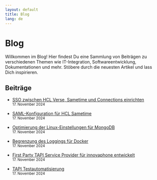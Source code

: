 ```yaml
---
layout: default
title: Blog
lang: de
---
```


# Blog

Willkommen im Blog! Hier findest Du eine Sammlung von Beiträgen zu verschiedenen Themen wie IT-Integration, Softwareentwicklung, Dokumentationen und mehr. Stöbere durch die neuesten Artikel und lass Dich inspirieren.

## Beiträge

- [SSO zwischen HCL Verse, Sametime und Connections einrichten](./posts/2024-11-17-sso-hcl-verse-sametime-connections)
  <br>
  <small>17. November 2024</small>

- [SAML-Konfiguration für HCL Sametime](./posts/2024-11-17-saml-konfiguration-hcl-sametime)
  <br>
  <small>17. November 2024</small>

- [Optimierung der Linux-Einstellungen für MongoDB](./posts/2024-11-17-linux-optimierung-mongodb)
  <br>
  <small>17. November 2024</small>

- [Begrenzung des Loggings für Docker](./posts/2024-11-17-docker-logging-begrenzen)
  <br>
  <small>17. November 2024</small>

- [First Party TAPI Service Provider für innovaphone entwickelt](./posts/2024-11-17-first-party-tapi-innovaphone)
  <br>
  <small>17. November 2024</small>

- [TAPI Testautomatisierung](./posts/2024-11-17-tapi-testautomatisierung)
  <br>
  <small>17. November 2024</small>
